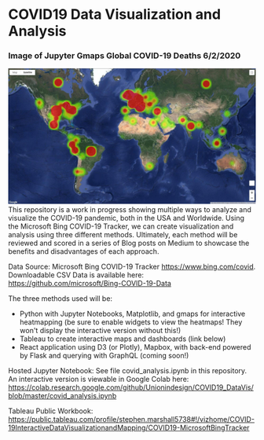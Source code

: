 # COVID19 Data Visualization and Analysis

### Image of Jupyter Gmaps Global COVID-19 Deaths 6/2/2020

![COVID-19 Deaths 6/2/2020](./images/CovidDeaths_06-02-2020_heatmap_screenshot.JPG)
This repository is a work in progress showing multiple ways to analyze and visualize the COVID-19 pandemic, both in the USA and Worldwide. Using the Microsoft Bing COVID-19 Tracker, we can create visualization and analysis using three different methods. Ultimately, each method will be reviewed and scored in a series of Blog posts on Medium to showcase the benefits and disadvantages of each approach.

Data Source: Microsoft Bing COVID-19 Tracker https://www.bing.com/covid.
Downloadable CSV Data is available here: https://github.com/microsoft/Bing-COVID-19-Data

The three methods used will be:

- Python with Jupyter Notebooks, Matplotlib, and gmaps for interactive heatmapping (be sure to enable widgets to view the heatmaps! They won't display the interactive version without this!)
- Tableau to create interactive maps and dashboards (link below)
- React application using D3 (or Plotly), Mapbox, with back-end powered by Flask and querying with GraphQL (coming soon!)

Hosted Jupyter Notebook: See file covid_analysis.ipynb in this repository. An interactive version is viewable in Google Colab here: https://colab.research.google.com/github/Unionindesign/COVID19_DataVis/blob/master/covid_analysis.ipynb

Tableau Public Workbook: https://public.tableau.com/profile/stephen.marshall5738#!/vizhome/COVID-19InteractiveDataVisualizationandMapping/COVID19-MicrosoftBingTracker
